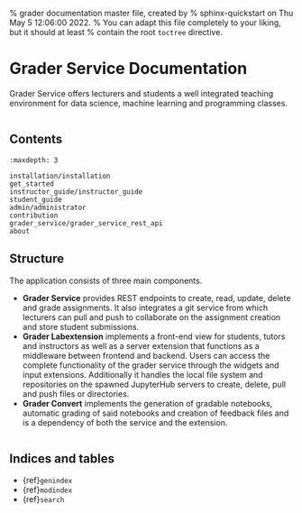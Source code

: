 % grader documentation master file, created by
% sphinx-quickstart on Thu May  5 12:06:00 2022.
% You can adapt this file completely to your liking, but it should at least
% contain the root `toctree` directive.

# Grader Service Documentation

Grader Service offers lecturers and students a well integrated teaching environment for data science, machine learning and programming classes.

```{image} ./_static/assets/gifs/labextension_update.gif
```

## Contents

```{toctree}
:maxdepth: 3

installation/installation
get_started
instructor_guide/instructor_guide
student_guide
admin/administrator
contribution
grader_service/grader_service_rest_api
about
```

## Structure

The application consists of three main components.

- **Grader Service** provides REST endpoints to create, read, update, delete and grade assignments. It also integrates a git service from which lecturers can pull and push to collaborate on the assignment creation and store student submissions.
- **Grader Labextension** implements a front-end view for students, tutors and instructors as well as a server extension that functions as a middleware between frontend and backend. Users can access the complete functionality of the grader service through the widgets and input extensions. Additionally it handles the local file system and repositories on the spawned JupyterHub servers to create, delete, pull and push files or directories.
- **Grader Convert** implements the generation of gradable notebooks, automatic grading of said notebooks and creation of feedback files and is a dependency of both the service and the extension.

```{image} ./_static/assets/images/arch.png
```

## Indices and tables

- {ref}`genindex`
- {ref}`modindex`
- {ref}`search`
